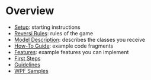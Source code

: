 # Overview

* [Setup](Setup): starting instructions
* [Reversi Rules](Reversi): rules of the game
* [Model Description](Model): describes the classes you receive
* [How-To Guide](HowTo): example code fragments
* [Features](Features): example features you can implement
* [First Steps](First-Steps)
* [Guidelines](Guidelines)
* [WPF Samples](https://github.com/fvogels/samples.git)